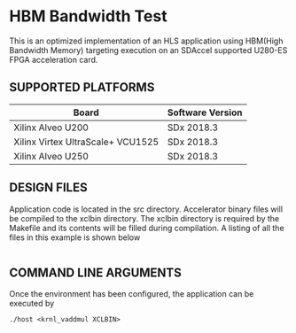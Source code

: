 HBM Bandwidth Test
======================

This is an optimized implementation of an HLS application using HBM(High Bandwidth Memory) targeting execution on an SDAccel supported U280-ES FPGA acceleration card.

## SUPPORTED PLATFORMS
Board | Software Version
------|-----------------
Xilinx Alveo U200|SDx 2018.3
Xilinx Virtex UltraScale+ VCU1525|SDx 2018.3
Xilinx Alveo U250|SDx 2018.3


##  DESIGN FILES
Application code is located in the src directory. Accelerator binary files will be compiled to the xclbin directory. The xclbin directory is required by the Makefile and its contents will be filled during compilation. A listing of all the files in this example is shown below

```
```

##  COMMAND LINE ARGUMENTS
Once the environment has been configured, the application can be executed by
```
./host <krnl_vaddmul XCLBIN>
```

